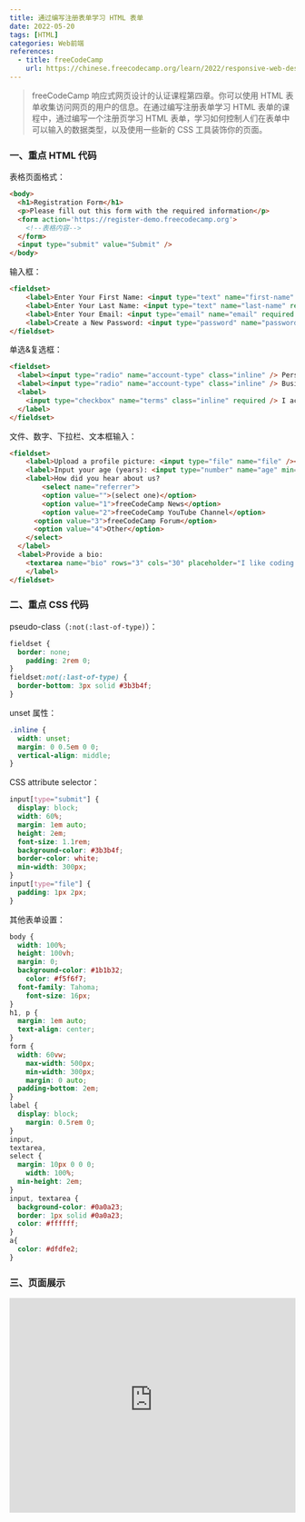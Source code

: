 ```yaml
---
title: 通过编写注册表单学习 HTML 表单
date: 2022-05-20
tags: [HTML]
categories: Web前端
references: 
  - title: freeCodeCamp
    url: https://chinese.freecodecamp.org/learn/2022/responsive-web-design
---
```


> freeCodeCamp 响应式网页设计的认证课程第四章。你可以使用 HTML 表单收集访问网页的用户的信息。在通过编写注册表单学习 HTML 表单的课程中，通过编写一个注册页学习 HTML 表单，学习如何控制人们在表单中可以输入的数据类型，以及使用一些新的 CSS 工具装饰你的页面。

<!--more-->

### 一、重点 HTML 代码

表格页面格式：

```HTML
<body>
  <h1>Registration Form</h1>
  <p>Please fill out this form with the required information</p>
  <form action='https://register-demo.freecodecamp.org'>
    <!--表格内容-->
  </form>
  <input type="submit" value="Submit" />
</body>
```

输入框：

```html
<fieldset>
	<label>Enter Your First Name: <input type="text" name="first-name" required /></label>
	<label>Enter Your Last Name: <input type="text" name="last-name" required /></label>
	<label>Enter Your Email: <input type="email" name="email" required /></label>
	<label>Create a New Password: <input type="password" name="password" minlen="8" pattern="[a-z0-5]{8,}" required /></label>
</fieldset>
```

单选&复选框：

```html
<fieldset>
  <label><input type="radio" name="account-type" class="inline" /> Personal Account</label>
  <label><input type="radio" name="account-type" class="inline" /> Business Account</label>
  <label>
    <input type="checkbox" name="terms" class="inline" required /> I accept the <a href="https://www.freecodecamp.org/news/terms-of-service/">terms and conditions</a>
  </label>
</fieldset>
```

文件、数字、下拉栏、文本框输入：

```html
<fieldset>
	<label>Upload a profile picture: <input type="file" name="file" /></label>
	<label>Input your age (years): <input type="number" name="age" min="13" max="120" /></label>
	<label>How did you hear about us?
		<select name="referrer">
    	<option value="">(select one)</option>
    	<option value="1">freeCodeCamp News</option>
     	<option value="2">freeCodeCamp YouTube Channel</option>
      <option value="3">freeCodeCamp Forum</option>
      <option value="4">Other</option>
   	</select>
  </label>
  <label>Provide a bio:
  	<textarea name="bio" rows="3" cols="30" placeholder="I like coding on the beach..."></textarea>
	</label>
</fieldset>
```

### 二、重点 CSS 代码

pseudo-class（`:not(:last-of-type)`）：

```CSS
fieldset {
  border: none;
	padding: 2rem 0;
}
fieldset:not(:last-of-type) {
  border-bottom: 3px solid #3b3b4f;
}
```

unset 属性：

```css
.inline {
  width: unset;
  margin: 0 0.5em 0 0;
  vertical-align: middle;
}
```

CSS attribute selector：

```CSS
input[type="submit"] {
  display: block;
  width: 60%;
  margin: 1em auto;
  height: 2em;
  font-size: 1.1rem;
  background-color: #3b3b4f;
  border-color: white;
  min-width: 300px;
}
input[type="file"] {
  padding: 1px 2px;
}
```

其他表单设置：

```css
body {
  width: 100%;
  height: 100vh;
  margin: 0;
  background-color: #1b1b32;
	color: #f5f6f7;
  font-family: Tahoma;
	font-size: 16px;
}
h1, p {
  margin: 1em auto;
  text-align: center;
}
form {
  width: 60vw;
	max-width: 500px;
	min-width: 300px;
	margin: 0 auto;
  padding-bottom: 2em;
}
label {
  display: block;
	margin: 0.5rem 0;
}
input,
textarea,
select {
  margin: 10px 0 0 0;
	width: 100%;
  min-height: 2em;
}
input, textarea {
  background-color: #0a0a23;
  border: 1px solid #0a0a23;
  color: #ffffff;
}
a{
  color: #dfdfe2;
}
```

### 三、页面展示

<div style="position: relative; width: 100%; height: 0; padding-bottom: 75%;">
    <iframe src="https://free-code-camp-demo.vercel.app/响应式网页设计/通过编写注册表单学习HTML表单/index.html" border="0" frameborder="no" framespacing="0" allowfullscreen="true" style="position: absolute; width: 100%; height: 100%; left: 0; top: 0;"></iframe>
</div>
